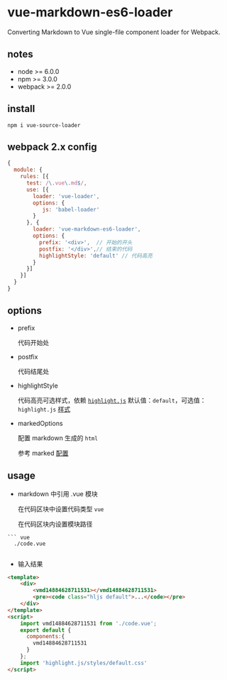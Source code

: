 # vue-markdown-es6-loader

Converting Markdown to Vue single-file component loader for Webpack.

## notes

* node >= 6.0.0
* npm >= 3.0.0
* webpack >= 2.0.0

## install

``` shell
npm i vue-source-loader
```

## webpack 2.x config

```js
{
  module: {
    rules: [{
      test: /\.vue\.md$/,
      use: [{
        loader: 'vue-loader',
        options: {
           js: 'babel-loader'
        }
      }, {
        loader: 'vue-markdown-es6-loader',
        options: {
          prefix: '<div>',  // 开始的开头
          postfix: '</div>',// 结束的代码
          highlightStyle: 'default' // 代码高亮
        }
      }]
    }]
  }
}
```

## options 

* prefix

  代码开始处

* postfix

  代码结尾处

* highlightStyle

  代码高亮可选样式，依赖 [`highlight.js`][1]
  默认值：`default`，可选值： `highlight.js` [样式][2]

* markedOptions

  配置 markdown 生成的 `html`

  参考 marked [配置][3]

## usage

* markdown 中引用 .vue 模块

  在代码区块中设置代码类型 `vue`

  在代码区块内设置模块路径

``````
``` vue
  ./code.vue
``````
```
``````

* 输入结果

``` html
<template>
    <div>
        <vmd14884628711531></vmd14884628711531>
        <pre><code class="hljs default">...</code></pre>
    </div>
</template>
<script>
    import vmd14884628711531 from './code.vue';
    export default {
      components:{
        vmd14884628711531
      }
    };
    import 'highlight.js/styles/default.css'
</script>
```

[1]:https://github.com/isagalaev/highlight.js
[2]:https://github.com/isagalaev/highlight.js/tree/master/src/styles
[3]:https://github.com/chjj/marked
